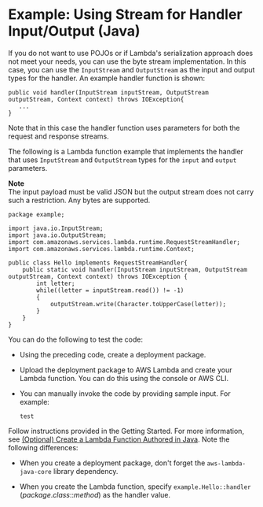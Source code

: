 # Example: Using Stream for Handler Input/Output \(Java\)<a name="java-handler-io-type-stream"></a>

If you do not want to use POJOs or if Lambda's serialization approach does not meet your needs, you can use the byte stream implementation\. In this case, you can use the `InputStream` and `OutputStream` as the input and output types for the handler\. An example handler function is shown:

```
public void handler(InputStream inputStream, OutputStream outputStream, Context context) throws IOException{
   ...
}
```

Note that in this case the handler function uses parameters for both the request and response streams\. 

The following is a Lambda function example that implements the handler that uses `InputStream` and `OutputStream` types for the `input` and `output` parameters\. 

**Note**  
The input payload must be valid JSON but the output stream does not carry such a restriction\. Any bytes are supported\.

```
package example;

import java.io.InputStream;
import java.io.OutputStream;
import com.amazonaws.services.lambda.runtime.RequestStreamHandler;
import com.amazonaws.services.lambda.runtime.Context; 

public class Hello implements RequestStreamHandler{
    public static void handler(InputStream inputStream, OutputStream outputStream, Context context) throws IOException {
        int letter;
        while((letter = inputStream.read()) != -1)
        {
            outputStream.write(Character.toUpperCase(letter));
        }
    }
}
```

You can do the following to test the code:

+ Using the preceding code, create a deployment package\.

+ Upload the deployment package to AWS Lambda and create your Lambda function\. You can do this using the console or AWS CLI\.

+ You can manually invoke the code by providing sample input\. For example:

  ```
  test
  ```

Follow instructions provided in the Getting Started\. For more information, see  [\(Optional\) Create a Lambda Function Authored in Java](get-started-step4-optional.md)\. Note the following differences:

+ When you create a deployment package, don't forget the `aws-lambda-java-core` library dependency\.

+ When you create the Lambda function, specify `example.Hello::handler` \(*package*\.*class*::*method*\) as the handler value\.